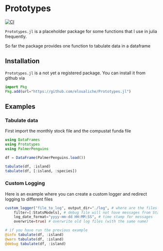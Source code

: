 # Prototypes

[![CI](https://github.com/eloualiche/Prototypes.jl/actions/workflows/CI.yml/badge.svg)](https://github.com/eloualiche/Prototypes.jl/actions/workflows/CI.yml)


`Prototypes.jl` is a placeholder package for some functions that I use in julia frequently.

So far the package provides one function to tabulate data in a dataframe

## Installation

`Prototypes.jl` is a not yet a registered package.
You can install it from github  via

```julia
import Pkg
Pkg.add(url="https://github.com/eloualiche/Prototypes.jl")
```

## Examples


### Tabulate data

First import the monthly stock file and the compustat funda file
```julia
using DataFrames
using Prototypes
using PalmerPenguins

df = DataFrame(PalmerPenguins.load())

tabulate(df, :island)
tabulate(df, [:island, :species])
```

### Custom Logging

Here is an example where you can create a custom logger and redirect logging to different files
```julia
custom_logger("file_to_log", output_dir="./log", # where are the files generated
    filter=[:StatsModels], # debug file will not have messages from StatsModels
    log_date_format="yyyy-mm-dd HH:MM:SS", # time stamp for messages
    overwrite=true) # overwrite old log files (with the same name)

# if you have run the previous example
@info tabulate(df, :island)
@warn tabulate(df, :island)
@debug tabulate(df, :island)
```
